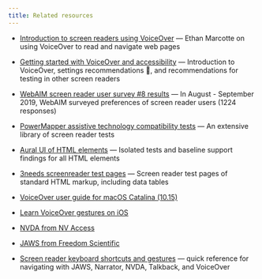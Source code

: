 ```yaml
---
title: Related resources
---
```


- [Introduction to screen readers using VoiceOver](https://www.youtube.com/watch?v=Y2vjyDxkIPs) — Ethan Marcotte on using VoiceOver to read and navigate web pages

- [Getting started with VoiceOver and accessibility](https://bocoup.com/blog/getting-started-with-voiceover-accessibility) — Introduction to VoiceOver, settings recommendations 🙂, and recommendations for testing in other screen readers

- [WebAIM screen reader user survey #8 results](https://webaim.org/projects/screenreadersurvey8/) — In August - September 2019, WebAIM surveyed preferences of screen reader users (1224 responses)

- [PowerMapper assistive technology compatibility tests](https://www.powermapper.com/tests/) — An extensive library of screen reader tests

- [Aural UI of HTML elements](https://thepaciellogroup.github.io/AT-browser-tests/) — Isolated tests and baseline support findings for all HTML elements

- [3needs screenreader test pages](http://www.3needs.org/en/testing/sr-html.html) — Screen reader test pages of standard HTML markup, including data tables

- [VoiceOver user guide for macOS Catalina (10.15)](https://help.apple.com/voiceover/mac/10.15/)

- [Learn VoiceOver gestures on iOS](https://support.apple.com/guide/iphone/learn-voiceover-gestures-iph3e2e2281/ios)

- [NVDA from NV Access](https://www.nvaccess.org/download/)

- [JAWS from Freedom Scientific](https://www.freedomscientific.com/products/software/jaws/)

- [Screen reader keyboard shortcuts and gestures](https://dequeuniversity.com/screenreaders/) — quick reference for navigating with JAWS, Narrator, NVDA, Talkback, and VoiceOver
